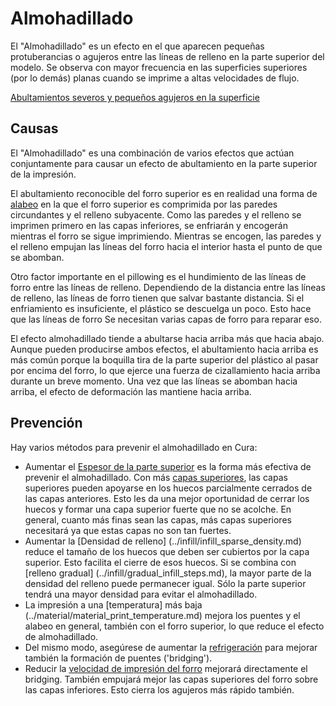Almohadillado
====
El "Almohadillado" es un efecto en el que aparecen pequeñas protuberancias o agujeros entre las líneas de relleno en la parte superior del modelo. Se observa con mayor frecuencia en las superficies superiores (por lo demás) planas cuando se imprime a altas velocidades de flujo.

[Abultamientos severos y pequeños agujeros en la superficie](../images/pillowing.jpg)

Causas
----
El "Almohadillado" es una combinación de varios efectos que actúan conjuntamente para causar un efecto de abultamiento en la parte superior de la impresión.

El abultamiento reconocible del forro superior es en realidad una forma de [alabeo](warping.md) en la que el forro superior es comprimida por las paredes circundantes y el relleno subyacente. Como las paredes y el relleno se imprimen primero en las capas inferiores, se enfriarán y encogerán mientras el forro se sigue imprimiendo. Mientras se encogen, las paredes y el relleno empujan las líneas del forro hacia el interior hasta el punto de que se abomban.

Otro factor importante en el pillowing es el hundimiento de las líneas de forro entre las líneas de relleno. Dependiendo de la distancia entre las líneas de relleno, las líneas de forro tienen que salvar bastante distancia. Si el enfriamiento es insuficiente, el plástico se descuelga un poco. Esto hace que las líneas de forro Se necesitan varias capas de forro para reparar eso.

El efecto almohadillado tiende a abultarse hacia arriba más que hacia abajo. Aunque pueden producirse ambos efectos, el abultamiento hacia arriba es más común porque la boquilla tira de la parte superior del plástico al pasar por encima del forro, lo que ejerce una fuerza de cizallamiento hacia arriba durante un breve momento. Una vez que las líneas se abomban hacia arriba, el efecto de deformación las mantiene hacia arriba.

Prevención
----
Hay varios métodos para prevenir el almohadillado en Cura:
* Aumentar el [Espesor de la parte superior](../capas_inferiores/espesor_de_la_parte_inferior.md) es la forma más efectiva de prevenir el almohadillado. Con más [capas superiores](../top_bottom/top_layers.md), las capas superiores pueden apoyarse en los huecos parcialmente cerrados de las capas anteriores. Esto les da una mejor oportunidad de cerrar los huecos y formar una capa superior fuerte que no se acolche. En general, cuanto más finas sean las capas, más capas superiores necesitará ya que estas capas no son tan fuertes.
* Aumentar la [Densidad de relleno] (../infill/infill_sparse_density.md) reduce el tamaño de los huecos que deben ser cubiertos por la capa superior. Esto facilita el cierre de esos huecos. Si se combina con [relleno gradual] (../infill/gradual_infill_steps.md), la mayor parte de la densidad del relleno puede permanecer igual. Sólo la parte superior tendrá una mayor densidad para evitar el almohadillado.
* La impresión a una [temperatura] más baja (../material/material_print_temperature.md) mejora los puentes y el alabeo en general, también con el forro superior, lo que reduce el efecto de almohadillado.
* Del mismo modo, asegúrese de aumentar la [refrigeración](../cooling/cool_fan_speed.md) para mejorar también la formación de puentes ('bridging').
* Reducir la [velocidad de impresión del forro](../speed/speed_topbottom.md) mejorará directamente el bridging. También empujará mejor las capas superiores del forro sobre las capas inferiores. Esto cierra los agujeros más rápido también.